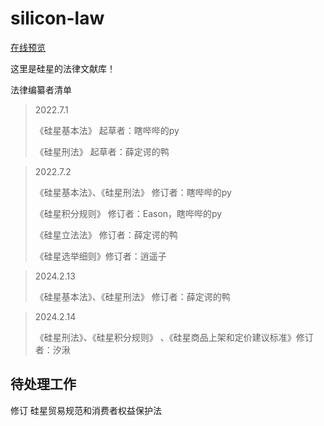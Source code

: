 # silicon-law

[在线预览](https://laws.siliconbio.top/)

这里是硅星的法律文献库！

法律编纂者清单

>2022.7.1
>
>《硅星基本法》 起草者：瞎哔哔的py
>
>《硅星刑法》 起草者：薛定谔的鸭

>2022.7.2
>
>《硅星基本法》、《硅星刑法》 修订者：瞎哔哔的py
>
>《硅星积分规则》 修订者：Eason，瞎哔哔的py
>
>《硅星立法法》 修订者：薛定谔的鸭
>
>《硅星选举细则》修订者：逍遥子

>2024.2.13
>
>《硅星基本法》、《硅星刑法》 修订者：薛定谔的鸭

>2024.2.14
>
>《硅星刑法》、《硅星积分规则》 、《硅星商品上架和定价建议标准》修订者：汐湫

## 待处理工作

修订 硅星贸易规范和消费者权益保护法
